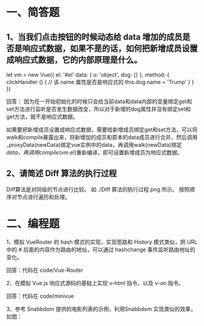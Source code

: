 # 一、简答题
## 1、当我们点击按钮的时候动态给 data 增加的成员是否是响应式数据，如果不是的话，如何把新增成员设置成响应式数据，它的内部原理是什么。
let vm = new Vue({
 el: '#el'
 data: {
  o: 'object',
  dog: {}
 },
 method: {
  clickHandler () {
   // 该 name 属性是否是响应式的
   this.dog.name = 'Trump'
  }
 }
})

回答：
  因为在一开始初始化的时候只会给当前data和data内部的变量绑定get和set方法进行监听是否发生数据改变，所以对于新增的dog属性并没有绑定set和get方法，就不是响应式数据。

  如果要把新增成员设置成响应式数据，需要给新增成员绑定get和set方法，可以将walk和compile暴露出来，将新增加的成员和原本的data成员进行合并，然后调用_proxyData(newData)绑定vue实例中的data，再调用walk(newData)绑定$data，再调用compile(vm.$el)重新编译，即可设置新增成员为响应式数据。

 
## 2、请简述 Diff 算法的执行过程
Diff算法是对同级的节点进行比较。
如 ./Diff 算法的执行过程.png 所示。
按照顺序对节点进行遍历和处理。

# 二、编程题
1、模拟 VueRouter 的 hash 模式的实现，实现思路和 History 模式类似，把 URL 中的 # 后面的内容作为路由的地址，可以通过 hashchange 事件监听路由地址的变化。

回答：代码在 code/Vue-Router

2、在模拟 Vue.js 响应式源码的基础上实现 v-html 指令，以及 v-on 指令。

回答：代码在 code/minivue

3、参考 Snabbdom 提供的电影列表的示例，利用Snabbdom 实现类似的效果，如图：
